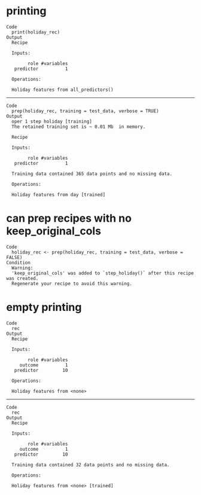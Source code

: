 # printing

    Code
      print(holiday_rec)
    Output
      Recipe
      
      Inputs:
      
            role #variables
       predictor          1
      
      Operations:
      
      Holiday features from all_predictors()

---

    Code
      prep(holiday_rec, training = test_data, verbose = TRUE)
    Output
      oper 1 step holiday [training] 
      The retained training set is ~ 0.01 Mb  in memory.
      
      Recipe
      
      Inputs:
      
            role #variables
       predictor          1
      
      Training data contained 365 data points and no missing data.
      
      Operations:
      
      Holiday features from day [trained]

# can prep recipes with no keep_original_cols

    Code
      holiday_rec <- prep(holiday_rec, training = test_data, verbose = FALSE)
    Condition
      Warning:
      'keep_original_cols' was added to `step_holiday()` after this recipe was created.
      Regenerate your recipe to avoid this warning.

# empty printing

    Code
      rec
    Output
      Recipe
      
      Inputs:
      
            role #variables
         outcome          1
       predictor         10
      
      Operations:
      
      Holiday features from <none>

---

    Code
      rec
    Output
      Recipe
      
      Inputs:
      
            role #variables
         outcome          1
       predictor         10
      
      Training data contained 32 data points and no missing data.
      
      Operations:
      
      Holiday features from <none> [trained]

